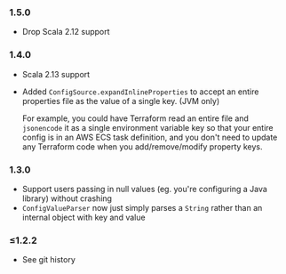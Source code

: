 ### 1.5.0

* Drop Scala 2.12 support


### 1.4.0

* Scala 2.13 support

* Added `ConfigSource.expandInlineProperties` to accept an entire properties file as the value of a single key. (JVM only)

  For example, you could have Terraform read an entire file and `jsonencode` it as a single environment variable key
  so that your entire config is in an AWS ECS task definition, and you don't need to update any Terraform code when
  you add/remove/modify property keys.


### 1.3.0

* Support users passing in null values (eg. you're configuring a Java library) without crashing
* `ConfigValueParser` now just simply parses a `String` rather than an internal object with key and value

### ≤1.2.2

* See git history
